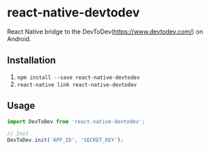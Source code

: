 # react-native-devtodev
React Native bridge to the DevToDev(https://www.devtodev.com/) on Android.

## Installation

1. `npm install --save react-native-devtodev`
2. `react-native link react-native-devtodev`

## Usage

```js
import DevToDev from 'react-native-devtodev';

// Init
DevToDev.init('APP_ID', 'SECRET_KEY');
